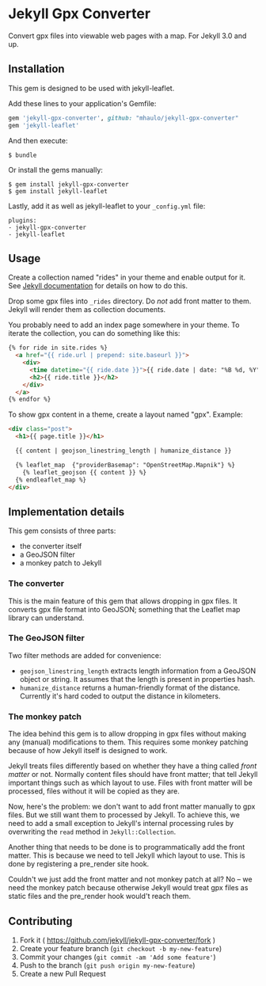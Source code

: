 # Jekyll Gpx Converter

Convert gpx files into viewable web pages with a map. For Jekyll 3.0 and up.

## Installation

This gem is designed to be used with jekyll-leaflet.

Add these lines to your application's Gemfile:

```ruby
gem 'jekyll-gpx-converter', github: "mhaulo/jekyll-gpx-converter"
gem 'jekyll-leaflet'
```

And then execute:

    $ bundle

Or install the gems manually:

    $ gem install jekyll-gpx-converter
    $ gem install jekyll-leaflet

Lastly, add it as well as jekyll-leaflet to your `_config.yml` file:

    plugins:
    - jekyll-gpx-converter
    - jekyll-leaflet

## Usage

Create a collection named "rides" in your theme and enable output for it. See [Jekyll documentation](https://jekyllrb.com/docs/collections/) for details on how to do this.

Drop some gpx files into `_rides` directory. Do *not* add front matter to them. Jekyll will render them as collection documents.

You probably need to add an index page somewhere in your theme. To iterate the collection, you can do something like this:

```html
{% for ride in site.rides %}
  <a href="{{ ride.url | prepend: site.baseurl }}">
    <div>
      <time datetime="{{ ride.date }}">{{ ride.date | date: "%B %d, %Y" }}</time>
      <h2>{{ ride.title }}</h2>
    </div>
  </a>
{% endfor %}
```

To show gpx content in a theme, create a layout named "gpx". Example:

```html
<div class="post">
  <h1>{{ page.title }}</h1>

  {{ content | geojson_linestring_length | humanize_distance }}

  {% leaflet_map  {"providerBasemap": "OpenStreetMap.Mapnik"} %}
    {% leaflet_geojson {{ content }} %}
  {% endleaflet_map %}
</div>

```


## Implementation details

This gem consists of three parts:

* the converter itself
* a GeoJSON filter
* a monkey patch to Jekyll

### The converter

This is the main feature of this gem that allows dropping in gpx files. It converts gpx file format into GeoJSON; something that the Leaflet map library can understand.

### The GeoJSON filter

Two filter methods are added for convenience:

* `geojson_linestring_length` extracts length information from a GeoJSON object or string. It assumes that the length is present in properties hash.
* `humanize_distance` returns a human-friendly format of the distance. Currently it's hard coded to output the distance in kilometers.

### The monkey patch

The idea behind this gem is to allow dropping in gpx files without making any (manual) modifications to them. This requires some monkey patching because of how Jekyll itself is designed to work.

Jekyll treats files differently based on whether they have a thing called *front matter* or not. Normally content files should have front matter; that tell Jekyll important things such as which layout to use. Files with front matter will be processed, files without it will be copied as they are.

Now, here's the problem: we don't want to add front matter manually to gpx files. But we still want them to processed by Jekyll. To achieve this, we need to add a small exception to Jekyll's internal processing rules by overwriting the `read` method in `Jekyll::Collection`.

Another thing that needs to be done is to programmatically add the front matter. This is because we need to tell Jekyll which layout to use. This is done by registering a pre_render site hook.

Couldn't we just add the front matter and not monkey patch at all? No – we need the monkey patch because otherwise Jekyll would treat gpx files as static files and the pre_render hook would't reach them.


## Contributing

1. Fork it ( https://github.com/jekyll/jekyll-gpx-converter/fork )
2. Create your feature branch (`git checkout -b my-new-feature`)
3. Commit your changes (`git commit -am 'Add some feature'`)
4. Push to the branch (`git push origin my-new-feature`)
5. Create a new Pull Request
